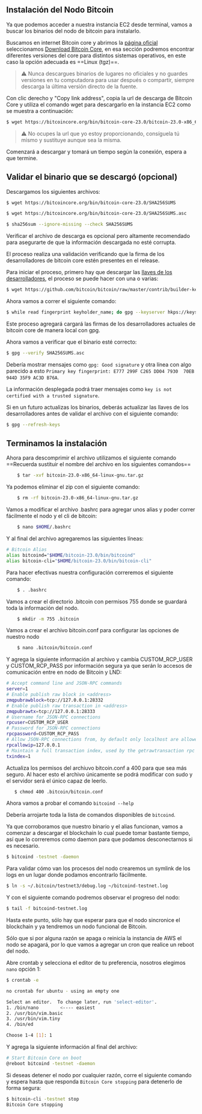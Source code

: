 Instalación del Nodo Bitcoin
---

Ya que podemos acceder a nuestra instancia EC2 desde terminal, vamos a buscar los binarios del nodo de bitcoin para instalarlo.

Buscamos en internet Bitcoin core y abrimos la [página oficial](https://bitcoincore.org/) seleccionamos [Download Bitcoin Core](https://bitcoincore.org/en/download/), en esa sección podremos encontrar diferentes versiones del core para distintos sistemas operativos, en este caso la opción adecuada es ==Linux (tgz)==.

> ⚠️ Nunca descargues binarios de lugares no oficiales y no guardes versiones en tu computadora para usar después o compartir, siempre descarga la última versión directo de la fuente.

Con clic derecho y "Copy link address", copia la url de descarga de Bitcoin Core y utiliza el comando wget para descargarlo en la instancia EC2 como se muestra a continuación:

```bash
$ wget https://bitcoincore.org/bin/bitcoin-core-23.0/bitcoin-23.0-x86_64-linux-gnu.tar.gz
```

> :warning: No ocupes la url que yo estoy proporcionando, consíguela tú mismo y sustituye aunque sea la misma.

Comenzará a descargar y tomará un tiempo según la conexión, espera a que termine.

## Validar el binario que se descargó (opcional)

Descargamos los siguientes archivos:

```bash
$ wget https://bitcoincore.org/bin/bitcoin-core-23.0/SHA256SUMS

$ wget https://bitcoincore.org/bin/bitcoin-core-23.0/SHA256SUMS.asc

$ sha256sum --ignore-missing --check SHA256SUMS
```

Verificar el archivo de descarga es opcional pero altamente recomendado para asegurarte de que la información descargada no esté corrupta.

El proceso realiza una validación verificando que la firma de los desarrolladores de bitcoin core estén presentes en el release.

Para iniciar el proceso, primero hay que descargar las [llaves de los desarrolladores](https://github.com/bitcoin/bitcoin/tree/master/contrib/builder-keys), el proceso se puede hacer con una o varias:

```bash
$ wget https://github.com/bitcoin/bitcoin/raw/master/contrib/builder-keys/keys.txt
```

Ahora vamos a correr el siguiente comando:

```bash
$ while read fingerprint keyholder_name; do gpg --keyserver hkps://keys.openpgp.org --recv-keys ${fingerprint}; done < ./keys.txt
```

Este proceso agregará cargará las firmas de los desarrolladores actuales de bitcoin core de manera local con gpg.

Ahora vamos a verificar que el binario esté correcto:

```bash
$ gpg --verify SHA256SUMS.asc
```

Debería mostrar mensajes como `gpg: Good signature` y otra línea con algo parecido a esto `Primary key fingerprint: E777 299F C265 DD04 7930  70EB 944D 35F9 AC3D B76A`.

La información desplegada podrá traer mensajes como  `key is not certified with a trusted signature`. 

Si en un futuro actualizas los binarios, deberás actualizar las llaves de los desarrolladores antes de validar el archivo con el siguiente comando:

```bash
$ gpg --refresh-keys
```

## Terminamos la instalación

Ahora para descomprimir el archivo utilizamos el siguiente comando ==Recuerda sustituir el nombre del archivo en los siguientes comandos== 
```bash
    $ tar -xvf bitcoin-23.0-x86_64-linux-gnu.tar.gz
```

Ya podemos eliminar el zip con el siguiente comando:

```bash
    $ rm -rf bitcoin-23.0-x86_64-linux-gnu.tar.gz
```

Vamos a modificar el archivo .bashrc para agregar unos alias y poder correr fácilmente el nodo y el cli de bitcoin:

```bash
    $ nano $HOME/.bashrc
```
Y al final del archivo agregaremos las siguientes líneas:

```bash
# Bitcoin Alias
alias bitcoind="$HOME/bitcoin-23.0/bin/bitcoind"
alias bitcoin-cli="$HOME/bitcoin-23.0/bin/bitcoin-cli"
```

Para hacer efectivas nuestra configuración correremos el siguiente comando:

```bash
    $ . .bashrc
```

Vamos a crear el directorio .bitcoin con permisos 755 donde se guardará toda la información del nodo.

```bash
    $ mkdir -m 755 .bitcoin
```
Vamos a crear el archivo bitcoin.conf para configurar las opciones de nuestro nodo

```bash
    $ nano .bitcoin/bitcoin.conf
```

Y agrega la siguiente información al archivo y cambia CUSTOM_RCP_USER y CUSTOM_RCP_PASS por información segura ya que serán lo accesos de comunicación entre en nodo de Bitcoin y LND:

```bash
# Accept command line and JSON-RPC commands
server=1
# Enable publish raw block in <address>
zmqpubrawblock=tcp://127.0.0.1:28332
# Enable publish raw transaction in <address>
zmqpubrawtx=tcp://127.0.0.1:28333
# Username for JSON-RPC connections
rpcuser=CUSTOM_RCP_USER
# Password for JSON-RPC connections
rpcpassword=CUSTOM_RCP_PASS
# Allow JSON-RPC connections from, by default only localhost are allowed
rpcallowip=127.0.0.1
# Maintain a full transaction index, used by the getrawtransaction rpc call (default: 0)
txindex=1
```

Actualiza los permisos del archiuvo bitcoin.conf a 400 para que sea más seguro. Al hacer esto el archivo únicamente se podrá modificar con sudo y el servidor será el único capaz de leerlo.

```bash
   $ chmod 400 .bitcoin/bitcoin.conf
```

Ahora vamos a probar el comando `bitcoind --help`

Debería arrojarte toda la lista de comandos disponibles de `bitcoind`.

Ya que corroboramos que nuestro binario y el alias funcionan, vamos a comenzar a descargar el blockchain lo cual puede tomar bastante tiempo, así que lo correremos como daemon para que podamos desconectarnos si es necesario.

```bash
$ bitcoind -testnet -daemon
```

Para validar cómo van los procesos del nodo crearemos un symlink de los logs en un lugar donde podamos encontrarlo fácilmente.

```bash
$ ln -s ~/.bitcoin/testnet3/debug.log ~/bitcoind-testnet.log
```

Y con el siguiente comando podremos observar el progreso del nodo:

```bash
$ tail -f bitcoind-testnet.log
```

Hasta este punto, sólo hay que esperar para que el nodo sincronice el blockchain y ya tendremos un nodo funcional de Bitcoin.

Sólo que si por alguna razón se apaga o reinicia la instancia de AWS el nodo se apagará, por lo que vamos a agregar un cron que realice un reboot del nodo.

Abre crontab y selecciona el editor de tu preferencia, nosotros elegimos `nano` opción 1:

```bash
$ crontab -e

no crontab for ubuntu - using an empty one

Select an editor.  To change later, run 'select-editor'.
1. /bin/nano        <---- easiest
2. /usr/bin/vim.basic
3. /usr/bin/vim.tiny
4. /bin/ed

Choose 1-4 [1]: 1
```

Y agrega la siguiente información al final del archivo:

```bash
# Start Bitcoin Core on boot
@reboot bitcoind -testnet -daemon
```

Si deseas detener el nodo por cualquier razón, corre el siguiente comando y espera hasta que responda `Bitcoin Core stopping` para detenerlo de forma segura:

```bash
$ bitcoin-cli -testnet stop
Bitcoin Core stopping
```
